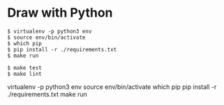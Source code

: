 # Draw with Python

    $ virtualenv -p python3 env
    $ source env/bin/activate
    $ which pip
    $ pip install -r ./requirements.txt
    $ make run

    $ make test
    $ make lint


virtualenv -p python3 env
source env/bin/activate
which pip
pip install -r ./requirements.txt
make run
